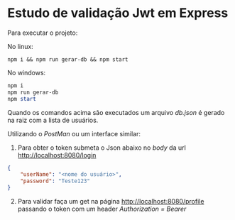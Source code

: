 # Estudo de validação Jwt em Express

Para executar o projeto:

No linux:
  ~~~ terminal
  npm i && npm run gerar-db && npm start
  ~~~

No windows:
  ~~~ PowerShell
  npm i
  npm run gerar-db
  npm start
  ~~~

Quando os comandos acima são executados um arquivo *db.json* é gerado na raiz com a lista de usuários.

Utilizando o *PostMan* ou um interface similar:

1. Para obter o token submeta o Json abaixo no *body* da url [http://localhost:8080/login](http://localhost:8080/login)
  ~~~ json
  {
      "userName": "<nome do usuário>",
      "password": "Teste123"
  }
  ~~~

2. Para validar faça um get na página [http://localhost:8080/profile](http://localhost:8080/profile) passando o token com um header *Authorization = Bearer <token>*